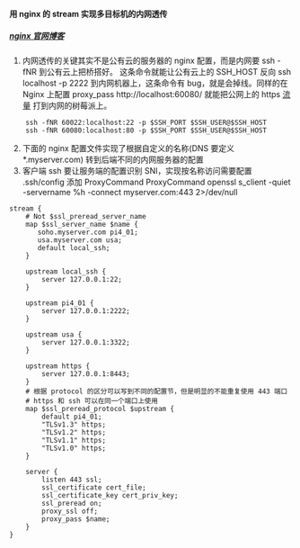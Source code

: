 #### 用 nginx 的 stream 实现多目标机的内网透传
##### [nginx 官网博客](https://www.nginx.com/blog/running-non-ssl-protocols-over-ssl-port-nginx-1-15-2/)

  1. 内网透传的关键其实不是公有云的服务器的 nginx 配置，而是内网要 ssh -fNR 到公有云上把桥搭好。 这条命令就能让公有云上的 SSH_HOST 反向 ssh localhost -p 2222 到内网机器上，这条命令有 bug，就是会掉线。同样的在 Nginx 上配置 proxy_pass http://localhost:60080/ 就能把公网上的 https [流量](https://docs.freelamp.com) 打到内网的树莓派上。

``` 
    ssh -fNR 60022:localhost:22 -p $SSH_PORT $SSH_USER@$SSH_HOST 
    ssh -fNR 60080:localhost:80 -p $SSH_PORT $SSH_USER@$SSH_HOST 
```
  2. 下面的 nginx 配置文件实现了根据自定义的名称(DNS 要定义 *.myserver.com) 转到后端不同的内网服务器的配置
  3. 客户端 ssh 要让服务端的配置识别 SNI，实现按名称访问需要配置 .ssh/config 添加 ProxyCommand
  ProxyCommand openssl s_client -quiet -servername %h -connect myserver.com:443 2>/dev/null

```
stream {
    # Not $ssl_preread_server_name 
    map $ssl_server_name $name {
	   soho.myserver.com pi4_01;
	   usa.myserver.com usa;
	   default local_ssh;
    }

    upstream local_ssh {
        server 127.0.0.1:22;
    }

    upstream pi4_01 {
        server 127.0.0.1:2222;
    }

    upstream usa {
        server 127.0.0.1:3322;
    }

    upstream https {
	    server 127.0.0.1:8443;
    }
    # 根据 protocol 的区分可以写到不同的配置节，但是明显的不能重复使用 443 端口
    # https 和 ssh 可以在同一个端口上使用
    map $ssl_preread_protocol $upstream {
        default pi4_01;
        "TLSv1.3" https;
    	"TLSv1.2" https;
    	"TLSv1.1" https;
    	"TLSv1.0" https;
    }

    server {
    	listen 443 ssl;
        ssl_certificate cert_file;
        ssl_certificate_key cert_priv_key;
    	ssl_preread on;
    	proxy_ssl off;
    	proxy_pass $name;
    }
}
```
